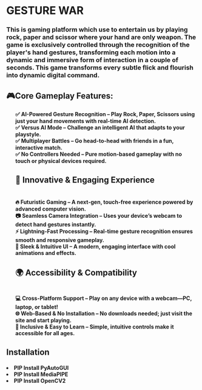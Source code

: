 <h1>GESTURE WAR</h1>
<h3>This is gaming platform which use to entertain us by playing rock, paper and scissor where your hand are only weapon. The game is exclusively controlled through the recognition of the player's hand gestures, transforming each motion into a dynamic and immersive form of interaction in  a couple of seconds. This game transforms every subtle flick and flourish into dynamic digital command.</h3>
<h2>🎮Core Gameplay Features:</h2>
<ul>
 <h4>✅ AI-Powered Gesture Recognition – Play Rock, Paper, Scissors using just your hand movements with real-time AI detection.
<br>✅ Versus AI Mode – Challenge an intelligent AI that adapts to your playstyle.
<br>✅ Multiplayer Battles – Go head-to-head with friends in a fun, interactive match.
<br>✅ No Controllers Needed – Pure motion-based gameplay with no touch or physical devices required.<br></h4>
<h2>
 🚀 Innovative & Engaging Experience</h2>
  <h4>
<br>🔥 Futuristic Gaming – A next-gen, touch-free experience powered by advanced computer vision.
<br>📷 Seamless Camera Integration – Uses your device’s webcam to detect hand gestures instantly.
<br>⚡ Lightning-Fast Processing – Real-time gesture recognition ensures smooth and responsive gameplay.
<br>🎨 Sleek & Intuitive UI – A modern, engaging interface with cool animations and effects.
</h4>
<h2>🌍 Accessibility & Compatibility</h2>
  <h4>
<br>💻 Cross-Platform Support – Play on any device with a webcam—PC, laptop, or tablet!
<br>🌐 Web-Based & No Installation – No downloads needed; just visit the site and start playing.
<br>👐 Inclusive & Easy to Learn – Simple, intuitive controls make it accessible for all ages.
</h4>
</ul>
<h2>Installation</h2>
<h4>
  <li>PIP Install PyAutoGUI</li>
<li>PIP Install MediaPIPE</li>
<li>PIP Install OpenCV2</li>
</h4>
